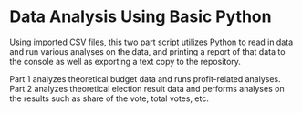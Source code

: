 # Data Analysis Using Basic Python

Using imported CSV files, this two part script utilizes Python to read in data and run various analyses on the data, and printing a report of that data to the console as well as exporting a text copy to the repository. 

Part 1 analyzes theoretical budget data and runs profit-related analyses.
Part 2 analyzes theoretical election result data and performs analyses on the results such as share of the vote, total votes, etc.
